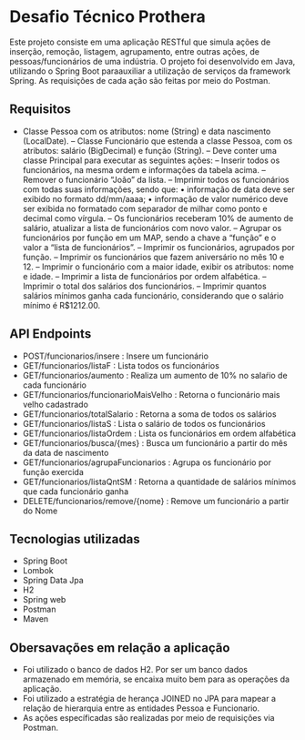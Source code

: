 # Desafio Técnico Prothera
Este projeto consiste em uma aplicação RESTful que simula ações de inserção, remoção, listagem, agrupamento, 
entre outras ações, de pessoas/funcionários de uma indústria. O projeto foi desenvolvido em Java, utilizando o 
Spring Boot paraauxiliar a utilização de serviços da framework Spring. As requisições de cada ação são feitas 
por meio do Postman. 
## Requisitos
- Classe Pessoa com os atributos: nome (String) e data nascimento (LocalDate).
– Classe Funcionário que estenda a classe Pessoa, com os atributos: salário (BigDecimal) e função (String).
– Deve conter uma classe Principal para executar as seguintes ações:
– Inserir todos os funcionários, na mesma ordem e informações da tabela acima.
– Remover o funcionário “João” da lista.
– Imprimir todos os funcionários com todas suas informações, sendo que:
• informação de data deve ser exibido no formato dd/mm/aaaa;
• informação de valor numérico deve ser exibida no formatado com separador de milhar como ponto e decimal como vírgula.
– Os funcionários receberam 10% de aumento de salário, atualizar a lista de funcionários com novo valor.
– Agrupar os funcionários por função em um MAP, sendo a chave a “função” e o valor a “lista de funcionários”.
– Imprimir os funcionários, agrupados por função.
– Imprimir os funcionários que fazem aniversário no mês 10 e 12.
– Imprimir o funcionário com a maior idade, exibir os atributos: nome e idade.
– Imprimir a lista de funcionários por ordem alfabética.
– Imprimir o total dos salários dos funcionários.
– Imprimir quantos salários mínimos ganha cada funcionário, considerando que o salário mínimo é R$1212.00.

## API Endpoints
- POST/funcionarios/insere : Insere um funcionário
- GET/funcionarios/listaF : Lista todos os funcionários
- GET/funcionarios/aumento : Realiza um aumento de 10% no salaŕio de cada funcionário
- GET/funcionarios/funcionarioMaisVelho : Retorna o funcionário mais velho cadastrado
- GET/funcionarios/totalSalario : Retorna a soma de todos os salários
- GET/funcionarios/listaS : Lista o salário de todos os funcionários
- GET/funcionarios/listaOrdem : Lista os funcionários em ordem alfabética
- GET/funcionarios/busca/{mes} : Busca um funcionário a partir do mês da data de nascimento
- GET/funcionarios/agrupaFuncionarios : Agrupa os funcionário por função exercida
- GET/funcionarios/listaQntSM : Retorna a quantidade de salários mínimos que cada funcionário ganha
- DELETE/funcionarios/remove/{nome} : Remove um funcionário a partir do Nome
  
## Tecnologias utilizadas
- Spring Boot
- Lombok
- Spring Data Jpa
- H2
- Spring web
- Postman
- Maven

## Obersavações em relação a aplicação
- Foi utilizado o banco de dados H2. Por ser um banco dados armazenado em memória, se encaixa muito bem para as operações
  da aplicação.
- Foi utilizado a estratégia de herança JOINED no JPA para mapear a relação de hierarquia entre as entidades Pessoa e Funcionario.
- As ações específicadas são realizadas por meio de requisições via Postman.
  
